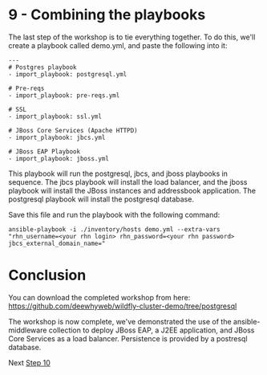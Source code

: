 # 9 - Combining the playbooks

The last step of the workshop is to tie everything together.  To do this, we'll create a playbook called demo.yml, and paste the following into it:

```
---
# Postgres playbook
- import_playbook: postgresql.yml

# Pre-reqs
- import_playbook: pre-reqs.yml

# SSL
- import_playbook: ssl.yml

# JBoss Core Services (Apache HTTPD)
- import_playbook: jbcs.yml

# JBoss EAP Playbook
- import_playbook: jboss.yml

```

This playbook will run the postgresql, jbcs, and jboss playbooks in sequence.  The jbcs playbook will install the load balancer, and the jboss playbook will install the JBoss instances and addressbook application.  The postgresql playbook will install the postgresql database.

Save this file and run the playbook with the following command:

`ansible-playbook -i ./inventory/hosts demo.yml --extra-vars "rhn_username=<your rhn login> rhn_password=<your rhn password> jbcs_external_domain_name=" `

# Conclusion

You can download the completed workshop from here:  https://github.com/deewhyweb/wildfly-cluster-demo/tree/postgresql

The workshop is now complete, we've demonstrated the use of the ansible-middleware collection to deploy JBoss EAP, a J2EE application, and JBoss Core Services as a load balancer.  Persistence is provided by a postresql database.

Next [Step 10](./10-conslusionmd)